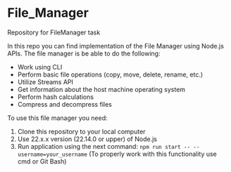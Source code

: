 # File_Manager
Repository for FileManager task

In this repo you can find implementation of the File Manager using Node.js APIs.
The file manager is be able to do the following:
- Work using CLI
- Perform basic file operations (copy, move, delete, rename, etc.)
- Utilize Streams API
- Get information about the host machine operating system
- Perform hash calculations
- Compress and decompress files

To use this file manager you need:
1. Clone this repository to your local computer
2. Use 22.x.x version (22.14.0 or upper) of Node.js
3. Run application using the next command: `npm run start -- --username=your_username` (To properly work with this functionality use cmd or Git Bash)

